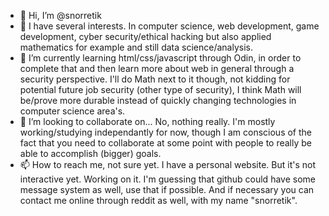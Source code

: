 - 👋 Hi, I’m @snorretik
- 👀 I have several interests. In computer science, web development, game development, cyber security/ethical hacking but also applied mathematics for example and still data science/analysis.
- 🌱 I’m currently learning html/css/javascript through Odin, in order to complete that and then learn more about web in general through a security perspective. I'll do Math next to it though, not kidding for potential future job security (other type of security), I think Math will be/prove more durable instead of quickly changing technologies in computer science area's.
- 💞️ I’m looking to collaborate on... No, nothing really. I'm mostly working/studying independantly for now, though I am conscious of the fact that you need to collaborate at some point with people to really be able to accomplish (bigger) goals.
- 📫 How to reach me, not sure yet. I have a personal website. But it's not interactive yet. Working on it. I'm guessing that github could have some message system as well, use that if possible. And if necessary you can contact me online through reddit as well, with my name "snorretik".


<!---
snorretik/snorretik is a ✨ special ✨ repository because its `README.md` (this file) appears on your GitHub profile.
You can click the Preview link to take a look at your changes.
--->
